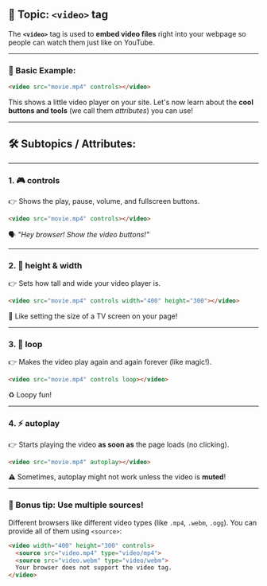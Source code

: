## 🎯 **Topic: `<video>` tag**

The **`<video>`** tag is used to **embed video files** right into your webpage so people can watch them just like on YouTube.

---

### 🌟 Basic Example:

```html
<video src="movie.mp4" controls></video>
```

This shows a little video player on your site. Let's now learn about the **cool buttons and tools** (we call them *attributes*) you can use!

---

## 🛠️ Subtopics / Attributes:

---

### 1. 🎮 **controls**  
👉 Shows the play, pause, volume, and fullscreen buttons.

```html
<video src="movie.mp4" controls></video>
```

🗣️ *"Hey browser! Show the video buttons!"*

---

### 2. 📏 **height** & **width**  
👉 Sets how tall and wide your video player is.

```html
<video src="movie.mp4" controls width="400" height="300"></video>
```

📐 Like setting the size of a TV screen on your page!

---

### 3. 🔁 **loop**  
👉 Makes the video play again and again forever (like magic!).

```html
<video src="movie.mp4" controls loop></video>
```

♻️ Loopy fun!

---

### 4. ⚡ **autoplay**  
👉 Starts playing the video **as soon as** the page loads (no clicking).

```html
<video src="movie.mp4" autoplay></video>
```

⚠️ Sometimes, autoplay might not work unless the video is **muted**!

---

### 🧠 Bonus tip: Use multiple sources!

Different browsers like different video types (like `.mp4`, `.webm`, `.ogg`). You can provide all of them using `<source>`:

```html
<video width="400" height="300" controls>
  <source src="video.mp4" type="video/mp4">
  <source src="video.webm" type="video/webm">
  Your browser does not support the video tag.
</video>
```

